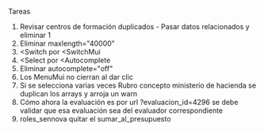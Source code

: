 Tareas

1. Revisar centros de formación duplicados - Pasar datos relacionados y eliminar 1
2. Eliminar maxlength="40000"
3. <Switch por <SwitchMui
4. <Select por <Autocomplete
5. Eliminar autocomplete="off"
6. Los MenuMui no cierran al dar clic
7. Si se selecciona varias veces Rubro concepto ministerio de hacienda se duplican los arrays y arroja un warn
8. Cómo ahora la evaluación es por url ?evaluacion_id=4296 se debe validar que esa evaluación sea del evaluador correspondiente
9. roles_sennova quitar el sumar_al_presupuesto
